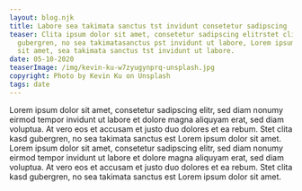 ```yaml
---
layout: blog.njk
title: Labore sea takimata sanctus tst invidunt consetetur sadipscing
teaser: Clita ipsum dolor sit amet, consetetur sadipscing elitrstet clita kasd
  gubergren, no sea takimatasanctus pst invidunt ut labore, Lorem ipsum dolor
  sit amet, sea takimata sanctus tst invidunt ut labore.
date: 05-10-2020
teaserImage: /img/kevin-ku-w7zyugynprq-unsplash.jpg
copyright: Photo by Kevin Ku on Unsplash
tags: date
---
```

Lorem ipsum dolor sit amet, consetetur sadipscing elitr, sed diam nonumy eirmod tempor invidunt ut labore et dolore magna aliquyam erat, sed diam voluptua. At vero eos et accusam et justo duo dolores et ea rebum. Stet clita kasd gubergren, no sea takimata sanctus est Lorem ipsum dolor sit amet. Lorem ipsum dolor sit amet, consetetur sadipscing elitr, sed diam nonumy eirmod tempor invidunt ut labore et dolore magna aliquyam erat, sed diam voluptua. At vero eos et accusam et justo duo dolores et ea rebum. Stet clita kasd gubergren, no sea takimata sanctus est Lorem ipsum dolor sit amet.